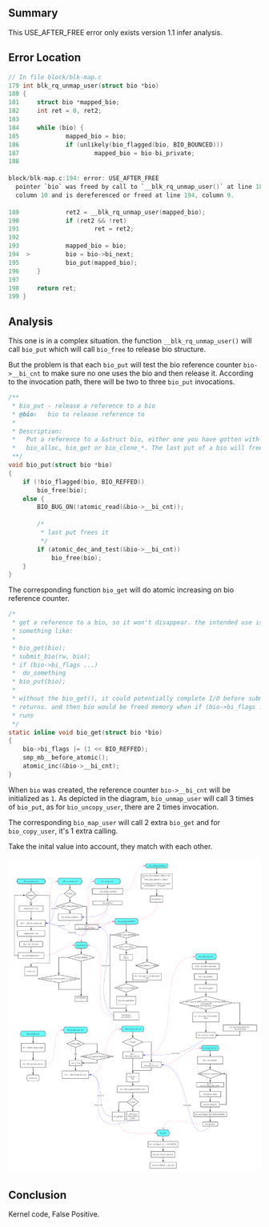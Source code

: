 ## Summary
This USE_AFTER_FREE error only exists version 1.1 infer analysis.

##  Error Location
```c
// In file block/blk-map.c
179 int blk_rq_unmap_user(struct bio *bio)
180 {
181     struct bio *mapped_bio;
182     int ret = 0, ret2;
183 
184     while (bio) {
185             mapped_bio = bio;
186             if (unlikely(bio_flagged(bio, BIO_BOUNCED)))
187                     mapped_bio = bio-bi_private;
188 

block/blk-map.c:194: error: USE_AFTER_FREE
  pointer `bio` was freed by call to `__blk_rq_unmap_user()` at line 189,
  column 10 and is dereferenced or freed at line 194, column 9.

189             ret2 = __blk_rq_unmap_user(mapped_bio);
190             if (ret2 && !ret)
191                     ret = ret2;
192 
193             mapped_bio = bio;
194  >          bio = bio->bi_next;
195             bio_put(mapped_bio);
196     }
197 
198     return ret;
199 }
```


## Analysis
This one is in a complex situation. the function `__blk_rq_unmap_user()` will
call `bio_put` which will call `bio_free` to release bio structure.

But the problem is that each `bio_put` will test the bio reference counter `bio->__bi_cnt` to make sure no one uses the bio and then release it. According to the invocation path, there will be two to three `bio_put` invocations.

```c
/**
 * bio_put - release a reference to a bio
 * @bio:   bio to release reference to
 *
 * Description:
 *   Put a reference to a &struct bio, either one you have gotten with
 *   bio_alloc, bio_get or bio_clone_*. The last put of a bio will free it.
 **/
void bio_put(struct bio *bio)
{
	if (!bio_flagged(bio, BIO_REFFED))
		bio_free(bio);
	else {
		BIO_BUG_ON(!atomic_read(&bio->__bi_cnt));

		/*
		 * last put frees it
		 */
		if (atomic_dec_and_test(&bio->__bi_cnt))
			bio_free(bio);
	}
}
```

The corresponding function `bio_get` will do atomic increasing on bio
reference counter. 

```c
/*
 * get a reference to a bio, so it won't disappear. the intended use is
 * something like:
 *
 * bio_get(bio);
 * submit_bio(rw, bio);
 * if (bio->bi_flags ...)
 *	do_something
 * bio_put(bio);
 *
 * without the bio_get(), it could potentially complete I/O before submit_bio
 * returns. and then bio would be freed memory when if (bio->bi_flags ...)
 * runs
 */
static inline void bio_get(struct bio *bio)
{
	bio->bi_flags |= (1 << BIO_REFFED);
	smp_mb__before_atomic();
	atomic_inc(&bio->__bi_cnt);
}
```

When `bio` was created, the reference counter `bio->__bi_cnt` will be initialized as `1`. As depicted in the diagram, `bio_unmap_user` will call 3 times of `bio_put`, as for `bio_uncopy_user`, there are 2 times invocation.

The corresponding `bio_map_user` will call 2 extra `bio_get` and for `bio_copy_user`, it's 1 extra calling.

Take the inital value into account, they match with each other.

![](images/blk_rq_unmap_user.ver1.png)

## Conclusion
Kernel code, False Positive.


